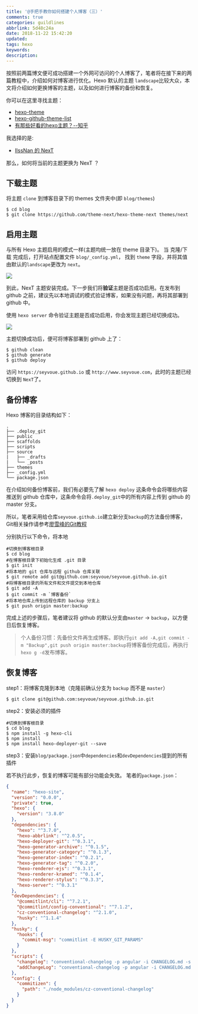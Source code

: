 ```yaml
---
title: '@手把手教你如何搭建个人博客（三）'
comments: true
categories: guildlines
abbrlink: 5d48c24a
date: 2018-11-22 15:42:20
updated:
tags: hexo
keywords:
description:
---
```


按照前两篇博文便可成功搭建一个外网可访问的个人博客了，笔者将在接下来的两篇教程中，介绍如何对博客进行优化。Hexo 默认的主题 `landscape`比较大众，本文将介绍如何更换博客的主题，以及如何进行博客的备份和恢复。

<!--more-->

你可以在这里寻找主题：

- [hexo-theme](https://hexo.io/themes/)
- [hexo-github-theme-list](https://github.com/hexojs/hexo/wiki/Themes)
- [有那些好看的hexo主题？--知乎](http://www.zhihu.com/question/24422335)

我选择的是:

- [IIssNan 的 NexT](http://theme-next.iissnan.com/getting-started.html)

那么，如何将当前的主题更换为 NexT ？

## 下载主题

将主题 `clone` 到博客目录下的 themes 文件夹中(即 `blog/themes`)

```shell
$ cd blog
$ git clone https://github.com/theme-next/hexo-theme-next themes/next
```

## 启用主题

与所有 Hexo 主题启用的模式一样(主题均统一放在 theme 目录下)。 当 克隆/下载 完成后，打开站点配置文件 `blog/_config.yml`， 找到 `theme` 字段，并将其值由默认的`landscape`更改为 `next`。

![](http://ipic-markdown.oss-cn-shanghai.aliyuncs.com/blog/2017-08-06-Pasted_Image_07_08_2017__00_40.png)

到此，NexT 主题安装完成。下一步我们将**验证**主题是否成功启用。在发布到 github 之前，建议先以本地调试的模式验证博客，如果没有问题，再将其部署到 github 中。

使用 `hexo server` 命令验证主题是否成功启用，你会发现主题已经切换成功。

![](http://ipic-markdown.oss-cn-shanghai.aliyuncs.com/blog/2017-08-06-164700.jpg)

主题切换成功后，便可将博客部署到 github 上了：

```
$ github clean
$ github generate
$ github deploy
```

访问 `https://seyvoue.github.io` 或 `http://www.seyvoue.com`，此时的主题已经切换到 `NexT`了。

## 备份博客

Hexo 博客的目录结构如下：

```
.
├── .deploy_git
├── public
├── scaffolds
├── scripts
├── source
|   ├── _drafts
|   └── _posts
├── themes
├── _config.yml
└── package.json
```

在介绍如何备份博客前，我们有必要先了解 `hexo deploy` 这条命令会将哪些内容推送到 github 仓库中，这条命令会将`.deploy_git`中的所有内容上传到 github 的 master 分支。

所以，笔者采用给仓库`seyvoue.github.io`建立新分支`backup`的方法备份博客，Git相关操作请参考[廖雪峰的Git教程](https://www.liaoxuefeng.com/wiki/0013739516305929606dd18361248578c67b8067c8c017b000)

分别执行以下命令，将本地
```shell
#切换到博客根目录
$ cd blog
#在博客根目录下初始化生成 .git 目录
$ git init
#将本地的 git 仓库与远程 github 仓库关联
$ git remote add git@github.com:seyvoue/seyvoue.github.io.git
#将博客根目录的所有文件和文件提交到本地仓库
$ git add -A
$ git commit -m `博客备份`
#将本地仓库上传到远程仓库的 backup 分支上
$ git push origin master:backup
```

完成上述的步骤后，笔者建议将 github 的默认分支由`master` -> `backup`，以方便日后恢复博客。

> 个人备份习惯：先备份文件再生成博客。即执行`git add -A,git commit -m "Backup",git push origin master:backup`将博客备份完成后，再执行 `hexo g -d`发布博客。



## 恢复博客

step1：将博客克隆到本地（克隆前确认分支为 `backup` 而不是 `master`）
```shell
$ git clone git@github.com:seyvoue/seyvoue.github.io.git
```

step2：安装必须的插件
```shell
#切换到博客根目录
$ cd blog
$ npm install -g hexo-cli
$ npm install
$ npm install hexo-deployer-git --save
```

step3：安装`blog/package.json`中`dependencies`和`devDependencies`提到的所有插件

若不执行此步，恢复的博客可能有部分功能会失效。
笔者的`package.json`：
```json
{
  "name": "hexo-site",
  "version": "0.0.0",
  "private": true,
  "hexo": {
    "version": "3.8.0"
  },
  "dependencies": {
    "hexo": "^3.7.0",
    "hexo-abbrlink": "^2.0.5",
    "hexo-deployer-git": "^0.3.1",
    "hexo-generator-archive": "^0.1.5",
    "hexo-generator-category": "^0.1.3",
    "hexo-generator-index": "^0.2.1",
    "hexo-generator-tag": "^0.2.0",
    "hexo-renderer-ejs": "^0.3.1",
    "hexo-renderer-kramed": "^0.1.4",
    "hexo-renderer-stylus": "^0.3.3",
    "hexo-server": "^0.3.1"
  },
  "devDependencies": {
    "@commitlint/cli": "^7.2.1",
    "@commitlint/config-conventional": "^7.1.2",
    "cz-conventional-changelog": "^2.1.0",
    "husky": "^1.1.4"
  },
  "husky": {
    "hooks": {
      "commit-msg": "commitlint -E HUSKY_GIT_PARAMS"
    }
  },
  "scripts": {
    "changelog": "conventional-changelog -p angular -i CHANGELOG.md -s -w -r 0",
    "addChangeLog": "conventional-changelog -p angular -i CHANGELOG.md -s"
  },
  "config": {
    "commitizen": {
      "path": "./node_modules/cz-conventional-changelog"
    }
  }
}
```

